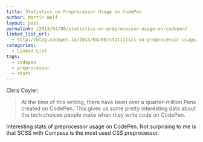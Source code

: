 ```yaml
---
title: Statistics on Preprocessor Usage on CodePen
author: Martin Wolf
layout: post
permalink: /2013/04/08/statistics-on-preprocessor-usage-on-codepen/
linked_list_url:
  - http://blog.codepen.io/2013/04/08/statistics-on-preprocessor-usage/
categories:
  - Linked List
tags:
  - codepen
  - preprocessor
  - stats
---
```

<p class="linked-list-quote-author">
  Chris Coyier:
</p>

> At the time of this writing, there have been over a quarter-million Pens created on CodePen. This gives us some pretty interesting data about the tech choices people make when they write code on CodePen.

Interesting stats of preprocessor usage on CodePen. Not surprising to me is that SCSS with Compass is the most used CSS preprocessor.